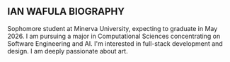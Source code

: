## IAN WAFULA BIOGRAPHY

Sophomore student at Minerva University, expecting to graduate in May 2026. I am pursuing a major in Computational Sciences concentrating on Software Engineering and AI. I'm interested in full-stack development and design. I am deeply passionate about art.
